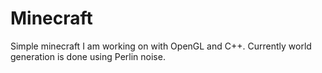# Minecraft

Simple minecraft I am working on with OpenGL and C++. Currently world generation is done using Perlin noise.
